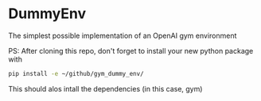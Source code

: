 # DummyEnv
The simplest possible implementation of an OpenAI gym environment


PS: After cloning this repo, don't forget to install your new python package with
```bash
pip install -e ~/github/gym_dummy_env/
```
This should alos intall the dependencies (in this case, gym)

